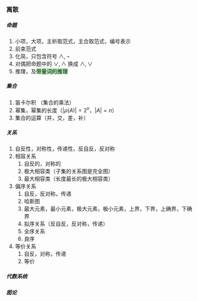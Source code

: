 ### 离散
##### 命题
1. 小项，大项，主析取范式，主合取范式，编号表示
2. 前束范式
3. 化简，只包含符号 $\wedge,\neg$
4. 对偶把命题中的 $\vee,\wedge$ 换成 $\wedge,\vee$
5. 推理，及<mark style="background: #b8f3b8;">带量词的推理</mark>
##### 集合
1. 笛卡尔积 （集合的乘法）
2. 幂集，幂集的长度（$|\rho(A)|=2^n$，$|A|=n$）
3. 集合的运算（并，交，差，补）
##### 关系
1. 自反性，对称性，传递性，反自反，反对称
2. 相容关系
	1. 自反的，对称的
	2. 极大相容类（子集的关系图是完全图）
	3. 最大相容类（长度最长的极大相容类）
3. 偏序关系
	1. 自反，反对称，传递
	2. 哈斯图
	3. 最大元素，最小元素，极大元素，极小元素，上界，下界，上确界，下确界
	4. 拟序关系（反自反，反对称，传递）
	5. 全序关系
	6. 良序
4. 等价关系
	1. 自反，对称，传递
	2. 等价
##### 代数系统
##### 图论

